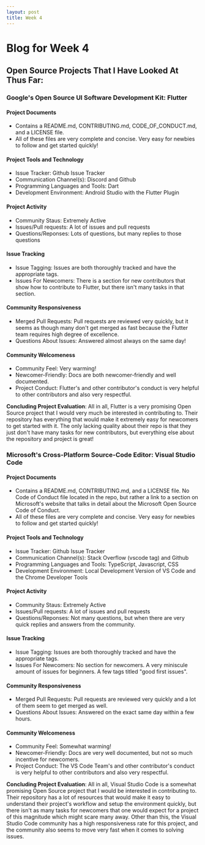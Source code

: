 ```yaml
---
layout: post
title: Week 4
---
```


# Blog for Week 4  
## Open Source Projects That I Have Looked At Thus Far:
### Google's Open Source UI Software Development Kit: Flutter
#### Project Documents
* Contains a README.md, CONTRIBUTING.md, CODE_OF_CONDUCT.md, and a LICENSE file.
* All of these files are very complete and concise. Very easy for newbies to follow and get started quickly!
#### Project Tools and Technology
* Issue Tracker: Github Issue Tracker
* Communication Channel(s): Discord and Github
* Programming Languages and Tools:  Dart
* Development Environment: Android Studio with the Flutter Plugin
#### Project Activity
* Community Staus: Extremely Active
* Issues/Pull requests: A lot of issues and pull requests
* Questions/Reponses: Lots of questions, but many replies to those questions
#### Issue Tracking
* Issue Tagging: Issues are both thoroughly tracked and have the appropriate tags.
* Issues For Newcomers: There is a section for new contributors that show how to contribute to Flutter, but there isn't many tasks in that section.
#### Community Responsiveness
* Merged Pull Requests: Pull requests are reviewed very quickly, but it seems as though many don't get merged as fast because the Flutter team requires high degree of excellence.
* Questions About Issues: Answered almost always on the same day!
#### Community Welcomeness
* Community Feel: Very warming!
* Newcomer-Friendly: Docs are both newcomer-friendly and well documented.
* Project Conduct: Flutter's and other contributor's conduct is very helpful to other contributors and also very respectful.

**Concluding Project Evaluation**: All in all, Flutter is a very promising Open Source project that I would very much be interested in contributing to. Their repository has everything that would make it extremely easy for newcomers to get started with it. The only lacking quality about their repo is that they just don't have many tasks for new contributors, but everything else about the repository and project is great!

### Microsoft's Cross-Platform Source-Code Editor: Visual Studio Code
#### Project Documents
* Contains a README.md, CONTRIBUTING.md, and a LICENSE file. No Code of Conduct file located in the repo, but rather a link to a section on Microsoft's website that talks in detail about the Microsoft Open Source Code of Conduct.
* All of these files are very complete and concise. Very easy for newbies to follow and get started quickly!
#### Project Tools and Technology
* Issue Tracker: Github Issue Tracker
* Communication Channel(s): Stack Overflow (vscode tag) and Github
* Programming Languages and Tools: TypeScript, Javascript, CSS
* Development Environment: Local Development Version of VS Code and the Chrome Developer Tools
#### Project Activity
* Community Staus: Extremely Active
* Issues/Pull requests: A lot of issues and pull requests
* Questions/Reponses: Not many questions, but when there are very quick replies and answers from the community.
#### Issue Tracking
* Issue Tagging: Issues are both thoroughly tracked and have the appropriate tags.
* Issues For Newcomers: No section for newcomers. A very miniscule amount of issues for beginners. A few tags titled "good first issues".
#### Community Responsiveness
* Merged Pull Requests: Pull requests are reviewed very quickly and a lot of them seem to get merged as well.
* Questions About Issues: Answered on the exact same day within a few hours.
#### Community Welcomeness
* Community Feel: Somewhat warming!
* Newcomer-Friendly: Docs are very well documented, but not so much incentive for newcomers.
* Project Conduct: The VS Code Team's and other contributor's conduct is very helpful to other contributors and also very respectful.

**Concluding Project Evaluation**: All in all, Visual Studio Code is a somewhat promising Open Source project that I would be interested in contributing to. Their repository has a lot of resources that would make it easy to understand their project's workflow and setup the environment quickly, but there isn't as many tasks for newcomers that one would expect for a project of this magnitude which might scare many away. Other than this, the Visual Studio Code community has a high responsiveness rate for this project, and the community also seems to move very fast when it comes to solving issues.





